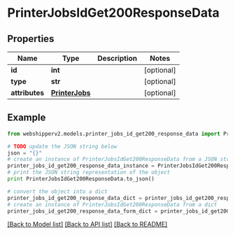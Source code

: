# PrinterJobsIdGet200ResponseData


## Properties
Name | Type | Description | Notes
------------ | ------------- | ------------- | -------------
**id** | **int** |  | [optional] 
**type** | **str** |  | [optional] 
**attributes** | [**PrinterJobs**](PrinterJobs.md) |  | [optional] 

## Example

```python
from webshipperv2.models.printer_jobs_id_get200_response_data import PrinterJobsIdGet200ResponseData

# TODO update the JSON string below
json = "{}"
# create an instance of PrinterJobsIdGet200ResponseData from a JSON string
printer_jobs_id_get200_response_data_instance = PrinterJobsIdGet200ResponseData.from_json(json)
# print the JSON string representation of the object
print PrinterJobsIdGet200ResponseData.to_json()

# convert the object into a dict
printer_jobs_id_get200_response_data_dict = printer_jobs_id_get200_response_data_instance.to_dict()
# create an instance of PrinterJobsIdGet200ResponseData from a dict
printer_jobs_id_get200_response_data_form_dict = printer_jobs_id_get200_response_data.from_dict(printer_jobs_id_get200_response_data_dict)
```
[[Back to Model list]](../README.md#documentation-for-models) [[Back to API list]](../README.md#documentation-for-api-endpoints) [[Back to README]](../README.md)


